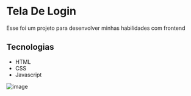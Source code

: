 # Tela De Login
 
 Esse foi um projeto para desenvolver minhas habilidades com frontend
 
 ## Tecnologias  
 - HTML
 - CSS
 - Javascript
 
![image](https://user-images.githubusercontent.com/83527609/126586860-656fb3da-e1b4-4f93-ae93-7ca42e2ea748.png)
